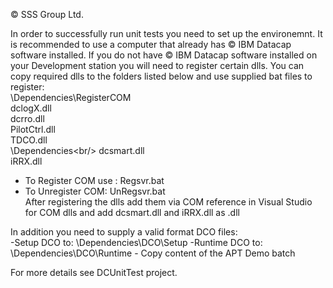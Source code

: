 © SSS Group Ltd.

In order to successfully run unit tests you need to set up the environemnt.
It is recommended to use a computer that already has © IBM Datacap software installed.
If you do not have © IBM Datacap software installed on your Development station you will need to register certain dlls.
You can copy required dlls to the folders listed below and use supplied bat files to register: <br/>
\Dependencies\RegisterCOM<br/>
	dclogX.dll<br/>
	dcrro.dll<br/>
	PilotCtrl.dll<br/>
	TDCO.dll<br/>
\Dependencies\<br/>
	dcsmart.dll<br/>
	iRRX.dll<br/>
- To Register COM use : Regsvr.bat<br/>
- To Unregister COM: UnRegsvr.bat<br/>
After registering the dlls add them via COM reference in Visual Studio for COM dlls and add dcsmart.dll and iRRX.dll as .dll <br/>

In addition you need to supply a valid format DCO files: <br/>
-Setup DCO to:
\Dependencies\DCO\Setup
-Runtime DCO to:
\Dependencies\DCO\Runtime - Copy content of the APT Demo batch


For more details see DCUnitTest project.

